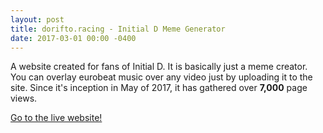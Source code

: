 ```yaml
---
layout: post
title: dorifto.racing - Initial D Meme Generator
date: 2017-03-01 00:00 -0400
---
```



<!---
Write a really in depth explanation for this with more pictures and maybe refactor and redo my code
-->

A website created for fans of Initial D. It is basically just a meme creator. You can overlay eurobeat music over any video just by uploading it to the site. Since it's inception in May of 2017, it has gathered over **7,000** page views.

[Go to the live website!](https://dorifto.racing/)
